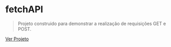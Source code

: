 # fetchAPI

> Projeto construido para demonstrar a realização de requisições GET e POST.

[Ver Projeto](https://devjef.github.io/get-e-post-com-FetchAPI/)

